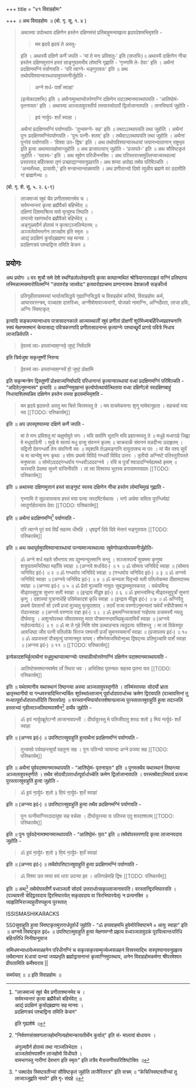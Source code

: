 +++
title = "४१ विवाहहोमः"

+++
॥ अथ विवाहहोमः ॥ (बो. गृ. सू. १. ४ ) 

> अथास्या उपोत्थाय दक्षिणेन हस्तेन दक्षिणमंसं प्रतिबाहुमन्ववहृत्य हृदयदेशमभिमृशति -
>
>> मम हृदये हृदयं ते अस्तु॰
>
> इति । अथास्यै दक्षिणे कर्णे जपति - 'मां ते मनः प्रविशतु॰' इति (सप्तभिः)॥ अथास्यै दाक्षिणेन नीचा हस्तेन दक्षिणमुत्तानं हस्तं साङ्गुष्ठमभीव लोमानि गृह्णाति - ‘गृभ्णामि ते॰ देवाः' इति । अथैनां प्रदक्षिणमग्निं पर्याणयति - 'परि त्वाग्ने॰ भङ्गुरावतः' इति ॥ अथ तथोपविश्यान्वारब्धायामुपयमनीर्जुहोति - 
>
>> अग्ने शर्ध॰ पाशँ स्वाहा' 
>
> (इत्येकादशभिः) इति ॥ अथैनामुत्थाप्योत्तरेणाग्निं दक्षिणेन पदाऽश्मानमास्थापयति - 'आतिष्ठेमं॰ पृतनायतः' इति । अथास्या अञ्जलावुपस्तीर्य तस्यास्सोदर्यो द्विर्लाजानावपति । तानभिघार्य जुहोति - 
>
>> इयं नार्युप॰ शतँ स्वाहा । 
>
> अथैनां प्रदक्षिणमग्निं पर्याणयति- 'तुभ्यमग्ने॰ सह' इति ॥ तथाऽऽस्थापयति तथा जुहोति । अथैनां पुनः प्रदक्षिणमग्निंपर्याणयति - 'पुनः पत्नी॰ शतम्' इति । तथैवाऽऽस्थापयति तथा जुहोति । अथैनां पुनरेवं पर्याणयति - 'विश्वा उत॰ द्विषः' इति । अथ तथोपविश्यान्वारब्धायां जयानभ्यातानान् राष्ट्रभृत इति हुत्वा अथामात्यहोमान्जुहोति ॥ अथ प्राजापत्यान् जुहोति - 'प्रजापते॰' इति ॥ अथ सौविष्टकृतं जुहोति - 'यदस्य॰' इति । अथ स्रुवेण परिधीननक्ति । अथ परिस्तरात्समुल्लिप्याज्यस्थाल्यां प्रस्तरवत् बर्हिरक्त्वा तृणं प्रच्छाद्याग्नावनुप्रहरति। अथ शम्या अपोह्य तथैव परिषिञ्चति । 'अन्वमँस्थाः, प्रासावीः,' इति मन्त्रान्तान्सन्नमयति । अथ प्रणीताभ्यो दिशो व्युन्नीय ब्रह्मणे वरं ददामीति गां ब्राह्मणेभ्यः ॥

(बो. गृ. शे. सू. ५. २. ६-९) 

> लाजमाज्यं स्रुवं चैव प्रणीताश्मानमेव च ।  
सर्वमभ्यन्तरं कृत्वा ब्रह्मैवैको बहिर्भवेत् ॥  
दक्षिणां दिशमाश्रित्य यमो मृत्युश्च तिष्ठति ।  
दम्पत्यो रक्षणार्थाय ब्रह्मैवैको बहिर्भवेत् ॥  
अङ्गुळ्यग्रैर्न होतव्यं न कृत्वाऽञ्जलिभेदनम् ॥  
अञ्जलेर्वामभागेन लाजहोम इति स्मृतः ॥  
आद्यं प्रदक्षिणं कुर्याद्ब्रह्मणा सह मानवः ।  
प्रदक्षिणत्रयं पश्चाद्विना तमिति केचन ॥

## प्रयोगः

अथ प्रयोगः ॥ वरः शुचौ समे देशे स्थण्डिलोल्लेखनादि कृत्वा काष्ठान्मथितं श्रोत्रियागारादाहृतं वाग्निं प्रतिष्ठाप्य तस्मिन्नात्मसमारोपितमग्निं "उपावरोह जातवेदः” इत्यवरोह्याचम्य प्राणानायम्य देशकालौ सङ्कीर्त्य 

> प्रतिगृहीतायामस्यां भार्यात्वसिद्धये गृह्याग्निसिद्धये च विवाहहोमं करिष्ये, विवाहहोमः कर्म, आघारवत्तन्त्रम्, पञ्चदश दारुरिध्मः, अग्नीषोमावाज्यभागौ, योजको नामाग्निः, अग्निर्देवता, लाजा हविः, अग्निः स्विष्टकृत्

इत्यादि सङ्कल्प्यान्वाधाय पात्रासादनकाले आज्यस्थालीं स्रुवं प्रणीतां प्रोक्षणीं शूर्पमिध्माबर्हिरिध्मप्रव्रश्चनानि स्फ्यं मेक्षणमश्मानं चेत्यासाद्य पवित्रकरणादि प्रणीतासादनान्त कृत्वाग्नेः पश्चाच्छूर्पे प्रागग्रे पवित्रे निधाय लाजान्निर्वपति - 

> दे॒वस्य॑ त्वा॰ हस्ता॑भ्याम॒ग्नये॒ जुष्टं॒ निर्व॑पामि

इति त्रिर्यजुषा सकृत्तूष्णीं निरुप्य 

> दे॒वस्य॑ त्वा॰ हस्ता॑भ्याम॒ग्नये॑ वो॒ जुष्टं॒ प्रोक्षा॑मि

इति सकृन्मन्त्रेण द्विस्तूष्णीं प्रोक्ष्याज्यनिर्वापादि परिधानान्तं कृत्वान्वारब्धायां वध्वां प्रदक्षिणमग्निं परिषिञ्चति - “अदितेऽनुमन्यस्व" इत्यादि ॥ अथाग्निमुखान्तं कृत्वोपोत्थायोत्थिताया वध्वा दक्षिणेंऽसे स्वदक्षिणबाहुं निधायाश्लिष्यन्निव दक्षिणेन हस्तेन तस्या हृदयमभिमृशति - 

> मम हृदये हृदयन्ते अस्तु मम चित्ते चित्तमस्तु ते । मम वाचमेकमनाः शृणु मामेवानुव्रता । सहचर्या मया भव
[[TODO: परिष्कार्यम्]]

इति ॥ अप उपस्पृश्यास्या दक्षिणे कर्णे जपति - 

> मां ते मनः प्रविशतु मां चक्षुर्मामुते भगः । मयि सर्वाणि भूतानि मयि प्रज्ञानमस्तु ते ॥ मधुहे मध्वगाहे जिह्वा मे मधुवादिनी । मुखे मे सारघं मधु दत्सु संवननं कृतम् ॥ चाक्रवाकँ संवननं यन्नदीभ्य उदाहृतम् । यद्वित्तौ देवगन्धर्वौ तेन संवनिनौ स्वः ॥ स्पृशामि तेऽहमङ्गानि वायुरापश्च मा परः । मां चैव पश्य सूर्यं च मा चान्येषु मनः कृथाः ॥ सोमः प्रथमो विविदे गन्धर्वो विविद उत्तरः । तृतीयो अग्निष्टे पतिस्तुरीयस्ते मनुष्यजाः ॥ सोमोऽददद्गन्धर्वाय गन्धर्वोऽदददग्नये । रयिं च पुत्राँ श्वादादग्निर्मह्यमथो इमाम् ॥ सरस्वति प्रेदमव सुभगे वाजिनीवति । तां त्वा विश्वस्य भूतस्य प्रगायामस्यग्रतः
[[TODO: परिष्कार्यम्]]

इति ॥ अथास्या दक्षिणमुत्तानं हस्तं साङ्गुष्टं स्वस्य दक्षिणेन नीचा हस्तेन लोमाभिमुखं 
गृह्णाति - 

> गृभ्णामि ते सुप्रजास्त्वाय हस्तं मया पत्या जरदष्टिर्यथासः । भगो अर्यमा सविता पुरन्धिर्मह्यं त्वादुर्गार्हपत्याय देवाः
[[TODO: परिष्कार्यम्]]

इति ॥ अथैनां प्रदक्षिणमग्निं[^१] पर्याणयति - 

[^१]: 

    "लाजमाज्यं स्रुवं चैव प्रणीताश्मानमेव च ।  
    सर्वमभ्यन्तरं कृत्वा ब्रह्मैवैको बहिर्भवेत् ॥  
    आद्यं प्रदक्षिणं कुर्याद्ब्रह्मणा सह मानवः ।  
    प्रदक्षिणत्रयं पश्चाद्विना तमिति केचन" 
    
    इति गृह्यशेषे ॥

> परि त्वाग्ने पुरं वयं विप्रँ सहस्य धीमहि । धृषद्वर्णं दिवे दिवे भेत्तारं भङ्गुरावतः 
[[TODO: परिष्कार्यम्]]

इति ॥ अथ यथापूर्वमुपविश्यान्वारब्धायां पत्न्यामाज्यस्थाल्याः स्रुवेणोपहत्योपयमनीर्जुहोति- 

> ॐ अग्ने शर्ध महते सौभगाय तव द्युम्नान्युत्तमानि सन्तु । सञ्जास्पत्यँ सुयममा कृणुष्व शत्रूयतामभितिष्ठा महाँसि स्वाहा ॥ (अग्नये शर्धायेदं॰) ॥ १ ॥ ॐ सोमाय जनिविदे स्वाहा ॥ (सोमाय जनिविद इदं॰) ॥ २ ॥ ॐ गन्धर्वाय जनिविदे स्वाहा ॥ (गन्धर्वाय जनिविद इदं॰) ॥ ३ ॥ ॐ अग्नये जनिविदे स्वाहा ॥ (अग्नये जनिविद इदं॰) ॥ ४ ॥ ॐ कन्यला पितृभ्यो यती पतिलोकमव दीक्षामदास्थ स्वांहा ॥ (अग्नय इदं॰) ॥ ५ ॥ ॐ प्रेतो मुञ्चाति नामुतः सुबद्धाममुतस्करत् । यथेयमिन्द्र मीढ्वस्सुपुत्रा सुभगा सती स्वाहा ॥ (इन्द्राय मीढुष इदं॰) ॥ ६ ॥ ॐ इमान्त्वमिन्द्र मीढ्वस्सुपुत्राँ सुभगां कृणु । दशास्यां पुत्रानाधेहि पतिमेकादशं कृधि स्वाहा ॥ (इन्द्राय मीढुष इदं॰) ॥ ७ ॥ ॐ अग्निरैतु प्रथमो देवतानाँ सो ऽस्यै 
प्रजां मुञ्चतु मृत्युपाशात् । तदयँ राजा वरुणोऽनुमन्यतां यथेयँ स्त्रीपौत्रमघं न रोदात्स्वाहा ॥ (अग्नये वरुणाय राज्ञ इदं॰) ॥ ८ ॥ ॐ इमामग्निस्त्रायतां गार्हपत्यः प्रजामस्यै नयतु दीर्घमायुः । अशून्योपस्था जीवतामस्तु माता पौत्रमानन्दमभिप्रबुध्यतामियँ स्वाहा ॥ (अग्नये गार्हपत्यायेदं॰) ॥ ९ ॥ ॐ मा ते गृहे निशि घोष उत्थादन्यत्र त्वदुदत्यः संविशन्तु । मा त्वं विकेश्युर आवधिष्ठा जीव पत्नी पतिलोके विराज पश्यन्ती प्रजाँ सुमनस्यमानाँ स्वाहा ॥ (प्रजापतय इदं॰) ॥ १० ॥ ॐ अप्रजस्तां पौत्रमृत्युं पाप्मानमुत वाघम्। शीर्ष्णस्रजमिवोन्मुच्य द्विषद्भ्यः प्रतिमुञ्चामि पाशँ स्वाहा ॥ (अग्नय इदं॰) ॥ ११ ॥
[[TODO: परिष्कार्यम्]]

इत्येकादशभिर्हुत्वाथैनां वधूमुत्थाप्यात्माग्न्योः पश्चान्नीत्वोत्तरेणाग्निं दक्षिणेन पदाश्मानमास्थापयति - 

> आतिष्टेममश्मानमश्मेव त्वँ स्थिरा भव । अभितिष्ठ पृतन्यतः सहस्व पृतना यतः
[[TODO: परिष्कार्यम्]]

इति ॥ यथेतमानीय यथास्थानं तिष्ठन्त्या अस्या अञ्जलावुपस्तृणीते । 
तस्मिंस्तस्याः सोदर्यो भ्राता भ्रातृस्थानीयो वा गन्धवस्त्रादिभिरभ्यर्चितः शूर्पस्थांल्लाजान् पूर्वार्धादपरार्धाच्च क्रमेण द्विरावपति (पञ्चावत्तिनां तु मध्यात्पूर्वार्धादपरार्धादिति त्रिरावपेत्) ॥ वरस्तानभिघार्यावत्तशेषान्प्रत्यज्य पुरस्तातत्स्रुवाहुतिं हुत्वा तदञ्जलिं हस्ताभ्यां गृहीत्वाञ्जलिवामपार्श्वेन[^१_१] दर्व्येव जुहोति - 

[^१_१]:

    "निर्वपणसंस्रवणलाजहोमनित्यहोमान्कायतीर्थेन कुर्यात्" इति सं॰ मालायां बोधायनः । 
    
    अंगुल्यग्रैर्न होतव्यं तथा नाञ्जलिभेदतः ।  
    अञ्जलेर्वामपार्श्वेन लाजहोमो विधीयते ।  
    वामभागस्तु नारीणां देवभाग इति स्मृतः” 
    इति तत्रैव मैत्रायणीयपरिशिष्टोक्तिः ॥

> ॐ इयं नार्युपब्रूतेऽग्नौ लाजानावपन्ती । दीर्घायुरस्तु मे पतिर्जीवातु शरदः शतो ३ मियं नार्युपं॰ शतँ स्वाहा 

इति ॥ (अग्नय इदं॰) ॥ उपरिष्टात्स्रुवाहुतिं हुत्वाथैनां प्रदक्षिणमग्निं पर्याणयति -

> तुभ्यमग्रे पर्यवहन्त्सूर्यां वहतुना सह । पुनः पतिभ्यो जायान्दा अग्ने प्रजया सह
[[TODO: परिष्कार्यम्]]

इति ॥ अथैनां पूर्ववदश्मानमास्थापयति - “आति॑ष्ठे॒मं॰ पृतनाय॒तः" इति ॥ पुनस्तथैव यथास्थानं तिष्ठन्त्या अञ्जलावुपस्तृणीते । तथैव सोदर्योऽपरार्धात्पूर्वार्धाच्चेति क्रमेण द्विर्लाजानावपति । वरस्तथैवाऽभिघार्य प्रत्यज्य पुरस्तात्स्रुवाहुतिं हुत्वा जुहोति - 

> ॐ इ॒यं ना॒र्युप॑॰ श॒तो ३ मि॒यं ना॒र्युप॑॰ श॒तँ स्वाहा॑

इति ॥ (अग्नय इदं॰) ॥ उपरिष्टात्स्रुवाहुतिं हुत्वा तथैव प्रदक्षिणमग्निं पर्याणयति - 

> पुनः पत्नीमाग्निरदादायुषा सह वर्चसा । दीर्घायुरस्या यः पतिस्स एतु शरदश्शतम्
[[TODO: परिष्कार्यम्]]

इति ॥ पुनः पूर्ववदेनामश्मानमास्थापयति - “आति॑ष्ठे॒मं॰ य॒तः” इति ॥ तथैवोपस्तरणादि कृत्वा लाजानवदाय जुहोति -

> ॐ इ॒यं ना॒र्युप॑॰ श॒तो ३ मि॒यं ना॒र्युप॑॰ श॒तँ स्वाहा॑

इति ॥ (अग्नय इदं॰) ॥ तथैवोपरिष्टात्स्रुवाहुतिं हुत्वा प्रदक्षिणमग्निं पर्याणयति - 

> ॐ विश्वा उत त्वया वयं धारा उदन्या इव । अतिगाहेमहि द्विषः
[[TODO: परिष्कार्यम्]]

इति ॥ अथ[^१_२] तथैवोपस्तीर्णे वध्वञ्जलौ सोदर्य उत्तरार्धात्सकृल्लाजानावपति। वरस्तान्द्विरभिघारयति । (पञ्चावत्ती चेद्द्विरवदाय द्विरभिघारयेत् सकृदवदाय वा त्रिरभिघारयेत्) न प्रत्यनक्ति ॥ व्याहृतिभिराज्याहुतीरुपहुत्य पुरस्तात्

 [^१_२]: 
 
    “ पक्वादेव स्विष्टवतीभ्यां सौविष्टकृतं जुहोति लाजैरितरत्र" इति सत्रम् ॥ “केचित्स्विष्टवतीभ्यां तु लाजाञ्जुह्वति नापरे” इति गृ॰ संग्रहे ॥

ISSISMASHIKARACKS

550सुवाहुति हुत्वा स्विष्टकृतमुत्तरार्धपूर्वार्धे जुहोति - “ॐ हव्यवाहमभि हुवेमोरेस्विष्टमने ० आयुः स्वाहा” इति ॥ अग्नये स्विष्टकृत इदं० ॥ उपरिष्टात्मुवाहुतिं हुत्वा मेक्षणमग्नौ प्रहृत्य वध्वञ्जलावुदकं पूरयित्वान्तःपरिधि बहिःपरिधि निनीयानूयाज

समिधमभ्याधायेध्मसन्नहनेन परिधीनग्निं च सकृत्सकृत्सम्मृज्येध्मसन्नहनं विस्रस्याद्भिः सस्पृश्यानावनुप्रहृत्य तथैवान्वार Kधायां पत्न्यां जयप्रभृति ब्रह्मोद्वासनान्तं कृत्वाग्निमुपस्थाय, अनेन विवाहहोमकर्मणा श्रीपरमेश्वरः प्रीयतामिति कर्मेश्वराय ||

समर्पयत् ॥ ॥ इति विवाहहोमः ॥
